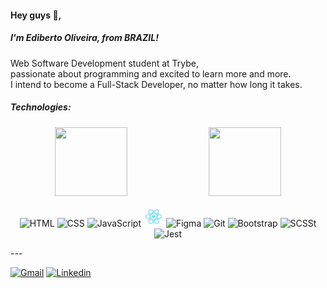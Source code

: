 <h4 align="left">Hey guys 👋,
  <br/>
  <h5>I'm Ediberto Oliveira, from BRAZIL!</h5></h4>
<p align="left">
 Web Software Development student at Trybe,<br/>
passionate about programming and excited to learn more and more.<br/>
I intend to become a Full-Stack Developer, no matter how long it takes.</p>

##### Technologies:

<p align="center" width="100%">
    <img width="48%" height="110px" src="https://github-readme-stats.vercel.app/api/top-langs/?username=edibertooliveira&layout=compact&theme=dracula"> 
    <img width="48%" height="110px" src="https://github-readme-stats.vercel.app/api?username=edibertooliveira&layout=compact&theme=dracula"> 
</p>


<p align="center" width="100%">
  <span  class="d-flex">
    <img title="HTML" alt="HTML" height=32 src="https://www.w3.org/html/logo/downloads/HTML5_Badge_256.png">
    <img title="CSS" alt="CSS" height=32
      src="https://pngimage.net/wp-content/uploads/2018/05/css-png-4.png">
    <img title="JavaScript" alt="JavaScript" height=32
      src="https://upload.wikimedia.org/wikipedia/commons/thumb/9/99/Unofficial_JavaScript_logo_2.svg/600px-Unofficial_JavaScript_logo_2.svg.png">
    <img title="React" alt="React" height=32
      src="https://raw.githubusercontent.com/github/explore/80688e429a7d4ef2fca1e82350fe8e3517d3494d/topics/react/react.png">
    <img title="Figma" alt="Figma" height=32 src="https://www.vectorlogo.zone/logos/figma/figma-icon.svg">
    <img title="Git" alt="Git" height=32 src="https://git-scm.com/images/logos/downloads/Git-Icon-1788C.png">
    <img title="Bootstrap" alt="Bootstrap" height=32 src="https://themes.getbootstrap.com/wp-content/themes/bootstrap-marketplace/assets/images/elements/bootstrap-stack.png">
    <img title="SCSS" alt="SCSSt" height=32 src="https://sass-lang.com/assets/img/logos/logo-b6e1ef6e.svg">
    <img title="Jest" alt="Jest" height=32 src="https://jestjs.io/img/jest.png">
<!--     <img title="RTL" alt="React-testing-library" height=32 src="https://raw.githubusercontent.com/testing-library/dom-testing-library/master/other/octopus.png"> -->
  </span>
</p>
---

[![Gmail](https://img.icons8.com/color/48/000000/gmail.png)](mailto:edibertooliveira@aol.com)
[![Linkedin](https://img.icons8.com/color/48/000000/linkedin.png)](https://www.linkedin.com/in/edibertooliveira/)

